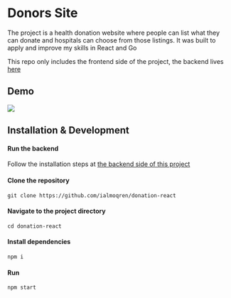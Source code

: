 # Donors Site
The project is a health donation website where people can list what they can donate and hospitals can choose from those listings. It was built to apply and improve my skills in React and Go

This repo only includes the frontend side of the project, the backend lives [here](https://github.com/ialmoqren/donation-go-api)

## Demo
![](./demo/demo.gif)

## Installation & Development

#### Run the backend
Follow the installation steps at [the backend side of this project](https://github.com/ialmoqren/donation-go-api)

#### Clone the repository
```shell
git clone https://github.com/ialmoqren/donation-react
```

#### Navigate to the project directory
```shell
cd donation-react
```

#### Install dependencies
```shell
npm i
```

#### Run
```shell
npm start
```